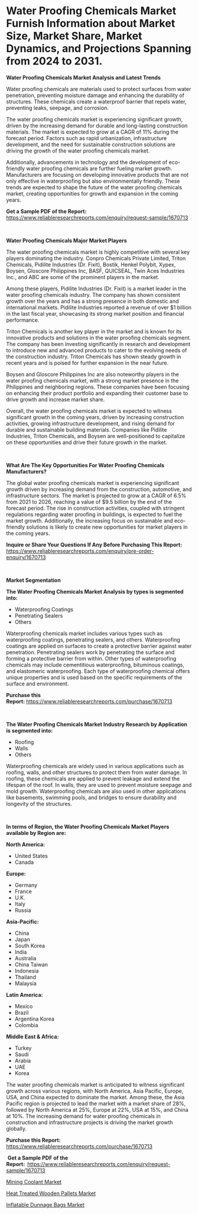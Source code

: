 <p><h1>Water Proofing Chemicals Market Furnish Information about Market Size, Market Share, Market Dynamics, and Projections Spanning from 2024 to 2031.</h1></p><p><strong>Water Proofing Chemicals Market Analysis and Latest Trends</strong></p>
<p><p>Water proofing chemicals are materials used to protect surfaces from water penetration, preventing moisture damage and enhancing the durability of structures. These chemicals create a waterproof barrier that repels water, preventing leaks, seepage, and corrosion.</p><p>The water proofing chemicals market is experiencing significant growth, driven by the increasing demand for durable and long-lasting construction materials. The market is expected to grow at a CAGR of 11% during the forecast period. Factors such as rapid urbanization, infrastructure development, and the need for sustainable construction solutions are driving the growth of the water proofing chemicals market.</p><p>Additionally, advancements in technology and the development of eco-friendly water proofing chemicals are further fueling market growth. Manufacturers are focusing on developing innovative products that are not only effective in waterproofing but also environmentally friendly. These trends are expected to shape the future of the water proofing chemicals market, creating opportunities for growth and expansion in the coming years.</p></p>
<p><strong>Get a Sample PDF of the Report:&nbsp;</strong> <a href="https://www.reliableresearchreports.com/enquiry/request-sample/1670713">https://www.reliableresearchreports.com/enquiry/request-sample/1670713</a></p>
<p>&nbsp;</p>
<p><strong>Water Proofing Chemicals Major Market Players</strong></p>
<p><p>The water proofing chemicals market is highly competitive with several key players dominating the industry. Conpro Chemicals Private Limited, Triton Chemicals, Pidilite Industries (Dr. Fixit), Bostik, Henkel Polybit, Xypex, Boysen, Gloscore Philippines Inc, BASF, QUICSEAL, Twin Aces Industries Inc., and ABC are some of the prominent players in the market.</p><p>Among these players, Pidilite Industries (Dr. Fixit) is a market leader in the water proofing chemicals industry. The company has shown consistent growth over the years and has a strong presence in both domestic and international markets. Pidilite Industries reported a revenue of over $1 billion in the last fiscal year, showcasing its strong market position and financial performance.</p><p>Triton Chemicals is another key player in the market and is known for its innovative products and solutions in the water proofing chemicals segment. The company has been investing significantly in research and development to introduce new and advanced products to cater to the evolving needs of the construction industry. Triton Chemicals has shown steady growth in recent years and is poised for further expansion in the near future.</p><p>Boysen and Gloscore Philippines Inc are also noteworthy players in the water proofing chemicals market, with a strong market presence in the Philippines and neighboring regions. These companies have been focusing on enhancing their product portfolio and expanding their customer base to drive growth and increase market share.</p><p>Overall, the water proofing chemicals market is expected to witness significant growth in the coming years, driven by increasing construction activities, growing infrastructure development, and rising demand for durable and sustainable building materials. Companies like Pidilite Industries, Triton Chemicals, and Boysen are well-positioned to capitalize on these opportunities and drive their future growth in the market.</p></p>
<p>&nbsp;</p>
<p><strong>What Are The Key Opportunities For Water Proofing Chemicals Manufacturers?</strong></p>
<p><p>The global water proofing chemicals market is experiencing significant growth driven by increasing demand from the construction, automotive, and infrastructure sectors. The market is projected to grow at a CAGR of 6.5% from 2021 to 2026, reaching a value of $9.5 billion by the end of the forecast period. The rise in construction activities, coupled with stringent regulations regarding water proofing in buildings, is expected to fuel the market growth. Additionally, the increasing focus on sustainable and eco-friendly solutions is likely to create new opportunities for market players in the coming years.</p></p>
<p><strong>Inquire or Share Your Questions If Any Before Purchasing This Report:</strong> <a href="https://www.reliableresearchreports.com/enquiry/pre-order-enquiry/1670713">https://www.reliableresearchreports.com/enquiry/pre-order-enquiry/1670713</a></p>
<p>&nbsp;</p>
<p><strong>Market Segmentation</strong></p>
<p><strong>The Water Proofing Chemicals Market Analysis by types is segmented into:</strong></p>
<p><ul><li>Waterproofing Coatings</li><li>Penetrating Sealers</li><li>Others</li></ul></p>
<p><p>Waterproofing chemicals market includes various types such as waterproofing coatings, penetrating sealers, and others. Waterproofing coatings are applied on surfaces to create a protective barrier against water penetration. Penetrating sealers work by penetrating the surface and forming a protective barrier from within. Other types of waterproofing chemicals may include cementitious waterproofing, bituminous coatings, and elastomeric waterproofing. Each type of waterproofing chemical offers unique properties and is used based on the specific requirements of the surface and environment.</p></p>
<p><strong>Purchase this Report:&nbsp;</strong><a href="https://www.reliableresearchreports.com/purchase/1670713">https://www.reliableresearchreports.com/purchase/1670713</a></p>
<p>&nbsp;</p>
<p><strong>The Water Proofing Chemicals Market Industry Research by Application is segmented into:</strong></p>
<p><ul><li>Roofing</li><li>Walls</li><li>Others</li></ul></p>
<p><p>Waterproofing chemicals are widely used in various applications such as roofing, walls, and other structures to protect them from water damage. In roofing, these chemicals are applied to prevent leakage and extend the lifespan of the roof. In walls, they are used to prevent moisture seepage and mold growth. Waterproofing chemicals are also used in other applications like basements, swimming pools, and bridges to ensure durability and longevity of the structures.</p></p>
<p>&nbsp;</p>
<p><strong>In terms of Region, the Water Proofing Chemicals Market Players available by Region are:</strong></p>
<p>
    <p> <strong> North America: </strong>
        <ul>
            <li>United States</li>
            <li>Canada</li>
        </ul>
        </p> 
    <p> <strong> Europe: </strong>
        <ul>
            <li>Germany</li>
            <li>France</li>
            <li>U.K.</li>
            <li>Italy</li>
            <li>Russia</li>
        </ul>
        </p> 
    <p> <strong> Asia-Pacific: </strong>
        <ul>
            <li>China</li>
            <li>Japan</li>
            <li>South Korea</li>
            <li>India</li>
            <li>Australia</li>
            <li>China Taiwan</li>
            <li>Indonesia</li>
            <li>Thailand</li>
            <li>Malaysia</li>
        </ul>
        </p> 
    <p> <strong> Latin America: </strong>
        <ul>
            <li>Mexico</li>
            <li>Brazil</li>
            <li>Argentina Korea</li>
            <li>Colombia</li>
        </ul>
        </p> 
    <p> <strong> Middle East & Africa: </strong>
        <ul>
            <li>Turkey</li>
            <li>Saudi</li>
            <li>Arabia</li>
            <li>UAE</li>
            <li>Korea</li>
        </ul>
    </p>
    </p>
<p><p>The water proofing chemicals market is anticipated to witness significant growth across various regions, with North America, Asia Pacific, Europe, USA, and China expected to dominate the market. Among these, the Asia Pacific region is projected to lead the market with a market share of 28%, followed by North America at 25%, Europe at 22%, USA at 15%, and China at 10%. The increasing demand for water proofing chemicals in construction and infrastructure projects is driving the market growth globally.</p></p>
<p><strong>Purchase this Report: </strong><a href="https://www.reliableresearchreports.com/purchase/1670713">https://www.reliableresearchreports.com/purchase/1670713</a></p>
<p>&nbsp;<strong>Get a Sample PDF of the Report:&nbsp;&nbsp;</strong><a href="https://www.reliableresearchreports.com/enquiry/request-sample/1670713">https://www.reliableresearchreports.com/enquiry/request-sample/1670713</a></p>
<p><strong></strong></p>
<p><p><a href="https://github.com/peachesmcdowel1/Market-Research-Report-List-1/blob/main/mining-coolant-market.md">Mining Coolant Market</a></p><p><a href="https://github.com/redneck06/Market-Research-Report-List-2/blob/main/heat-treated-wooden-pallets-market.md">Heat Treated Wooden Pallets Market</a></p><p><a href="https://github.com/nicoletavirag/Market-Research-Report-List-2/blob/main/inflatable-dunnage-bags-market.md">Inflatable Dunnage Bags Market</a></p></p>